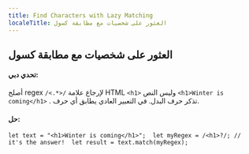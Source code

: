 ```yaml
---
title: Find Characters with Lazy Matching
localeTitle: العثور على شخصيات مع مطابقة كسول
---
```

## العثور على شخصيات مع مطابقة كسول

#### تحدي دبي:

أصلح regex `/<.*>/` لإرجاع علامة HTML `<h1>` وليس النص `<h1>Winter is coming</h1>` . تذكر حرف البدل. في التعبير العادي يطابق أي حرف.

#### حل:

 `let text = "<h1>Winter is coming</h1>"; 
 let myRegex = /<h1>?/; // it's the answer! 
 let result = text.match(myRegex); 
`